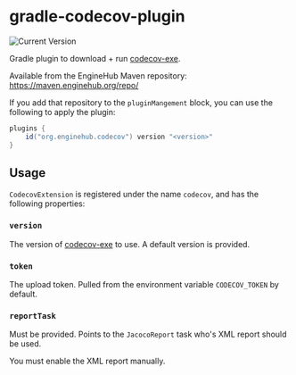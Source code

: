 gradle-codecov-plugin
=====================

![Current Version](https://img.shields.io/maven-metadata/v?metadataUrl=http%3A%2F%2Fmaven.enginehub.org%2Frepo%2Forg%2Fenginehub%2Fgradle%2Fgradle-codecov-plugin%2Fmaven-metadata.xml&style=flat-square)

Gradle plugin to download + run [codecov-exe].

Available from the EngineHub Maven repository: https://maven.enginehub.org/repo/

If you add that repository to the `pluginMangement` block, you can use the following
to apply the plugin:

```gradle
plugins {
    id("org.enginehub.codecov") version "<version>"
}
```

## Usage
`CodecovExtension` is registered under the name `codecov`, and has the following properties:

### `version`
The version of [codecov-exe] to use. A default version is provided.

### `token`
The upload token. Pulled from the environment variable `CODECOV_TOKEN` by default.

### `reportTask`
Must be provided. Points to the `JacocoReport` task who's XML report should be used.

You must enable the XML report manually.

[codecov-exe]: https://github.com/codecov/codecov-exe

